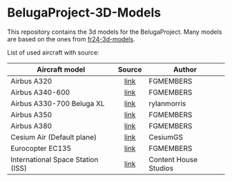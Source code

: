 # BelugaProject-3D-Models

This repository contains the 3d models for the BelugaProject. Many models are based on the ones from [fr24-3d-models](https://github.com/Flightradar24/fr24-3d-models).

List of used aircraft with source:

| Aircraft model                    |                      Source                      | Author                |
| --------------------------------- | :----------------------------------------------: | --------------------- |
| Airbus A320                       | [link](https://github.com/FGMEMBERS/A320-family) | FGMEMBERS             |
| Airbus A340-600                   | [link](https://github.com/FGMEMBERS/A340-600HGW) | FGMEMBERS             |
| Airbus A330-700 Beluga XL         |          [link](https://skfb.ly/oL7DN)           | rylanmorris           |
| Airbus A350                       |   [link](https://github.com/FGMEMBERS/A350XWB)   | FGMEMBERS             |
| Airbus A380                       | [link](https://github.com/FGMEMBERS/A380-omega)  | FGMEMBERS             |
| Cesium Air (Default plane)        |    [link](https://github.com/CesiumGS/cesium)    | CesiumGS              |
| Eurocopter EC135                  |    [link](https://github.com/FGMEMBERS/ec135)    | FGMEMBERS             |
| International Space Station (ISS) |          [link](https://skfb.ly/o8ODZ)           | Content House Studios |
